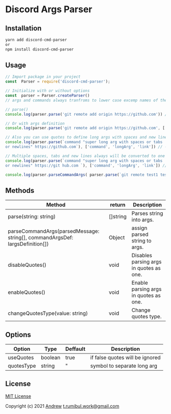   

# Discord Args Parser

## Installation

```sh
yarn add discord-cmd-parser
or
npm install discord-cmd-parser

```

## Usage
```js
// Import package in your project
const  Parser = require('discord-cmd-parser');

// Initialize with or without options
const  parser = Parser.createParser()
// args and commands always tranfroms to lower case excemp names of the args and args in quotes  

// parse()
console.log(parser.parse('git remote add origin https://github.com')) // ---> {_:['git', 'remote', 'add', 'origin', 'https://github.com']}

// Or with args definition
console.log(parser.parse('git remote add origin https://github.com', ['command', 'arg1', 'arg2', 'arg3'])) // ---> {_:['https://github.com'], command: 'git', arg1: 'remote', arg2: 'add', arg3: 'origin'}

// Also you can use quotes to define long args with spaces and new lines
console.log(parser.parse(`command "super long arg with spaces or tabs
or newlines" https://github.com`), ['command', 'longArg', 'link']) // ---> {_:[], command: 'command', longarg: 'super long arg with spaces or tabs or newlines', link: 'https://github.com'}

// Multiple spaces, tabs and new lines always will be converted to one space
console.log(parser.parse(`command "super long arg with spaces or tabs
or newlines" https://git hub.com `), ['command', 'longArg', 'link']) // ---> {_:['hub.com'], command: 'command', longArg: 'super long arg with spaces or tabs or newlines', link: 'https://git'}

console.log(parser.parseCommandArgs( parser.parse(`git remote test1 test2`), {command: { default: ""}, arg1: { default: "asdas" }, arg2: { default: "odd" }})) // ---> {_: ["test2"], command: 'git', arg1: 'remote',arg2: 'test1'}

```
## Methods

| Method | return | Description |
| ------ | ------ | ----------- |
| parse(string: string) | []string | Parses string into args.|
| parseCommandArgs(parsedMessage: string[], commandArgsDef: IargsDefinition[]) | Object | assign parsed string to args.|
| disableQuotes() | void | Disables parsing args in quotes as one.|
| enableQuotes() | void | Enable parsing args in quotes as one.|
| changeQuotesType(value: string) | void | Change quotes type.|
## Options

| Option | Type | Deffault | Description |
| -------| ------ | ------ | ----------- | 
| useQuotes | boolean | true | if false quotes will be ignored | 
| quotesType| string | "|symbol to separate long arg |

## License

[MIT License](https://github.com/T-Rumibul/discord-cmd-parser/blob/master/LICENSE)

Copyright (c) 2021 [Andrew](https://github.com/T-Rumibul) <t.rumibul.work@gmail.com>